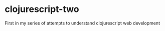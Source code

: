 clojurescript-two
=================

First in my series of attempts to understand clojurescript web development